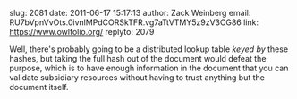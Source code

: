 slug:    2081
date:    2011-06-17 15:17:13
author:  Zack Weinberg
email:   RU7bVpnVvOts.0ivnlMPdCORSkTFR.vg7aTtVTMY5z9zV3CG86
link:     https://www.owlfolio.org/
replyto: 2079

Well, there's probably going to be a distributed lookup table <i>keyed
by</i> these hashes, but taking the full hash out of the document
would defeat the purpose, which is to have enough information in the
document that you can validate subsidiary resources without having to
trust anything but the document itself.
